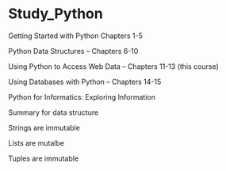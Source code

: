 # Study_Python

Getting Started with Python Chapters 1-5

Python Data Structures – Chapters 6-10

Using Python to Access Web Data – Chapters 11-13 (this course)

Using Databases with Python – Chapters 14-15

Python for Informatics: Exploring Information


Summary for data structure

Strings are immutable

Lists are mutalbe

Tuples are immutable

